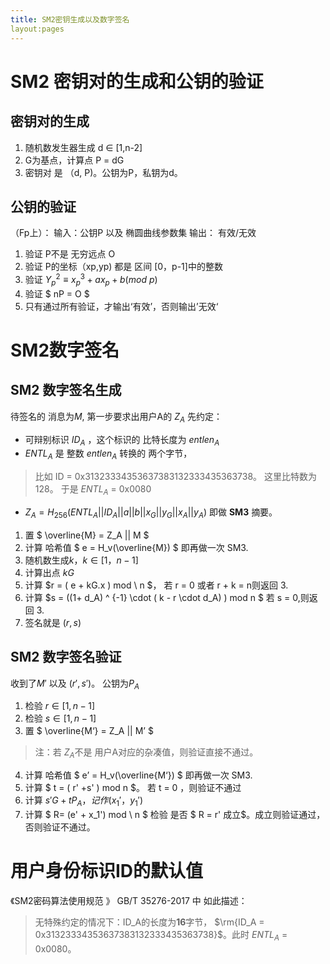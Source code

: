 ```yaml
---
title: SM2密钥生成以及数字签名
layout:pages
---
```


# SM2 密钥对的生成和公钥的验证
## 密钥对的生成
1. 随机数发生器生成 d ∈ [1,n-2]
2. G为基点，计算点 P = dG
3. 密钥对 是 （d, P)。公钥为P，私钥为d。

## 公钥的验证
（Fp上）：
输入：公钥P 以及 椭圆曲线参数集
输出： 有效/无效

1. 验证 P不是 无穷远点 O
2. 验证 P的坐标（xp,yp) 都是 区间 [0，p-1]中的整数
3. 验证 $Y_p^{2}  \equiv x_p^{3} + a x_p + b (mod \ p)$
4. 验证 $ nP = O $
5. 只有通过所有验证，才输出‘有效’，否则输出’无效‘

# SM2数字签名
## SM2 数字签名生成 
待签名的 消息为$M$,  第一步要求出用户A的 $Z_A$
先约定：
- 可辩别标识 $ID_A$ ，这个标识的 比特长度为 $entlen_A$
- $ENTL_A$ 是 整数  $entlen_A$  转换的 两个字节，
> 比如 ID = 0x31323334353637383132333435363738。 这里比特数为128。
于是 $ENTL_A$ = 0x0080


- $Z_A  = H_{256}(ENTL _A|| ID_A || a || b || x_G || y_G|| x_A || y_A )$ 即做 **SM3** 摘要。
1. 置 $ \overline{M} = Z_A || M $ 
2. 计算 哈希值 $ e = H_v(\overline{M}) $ 即再做一次 SM3.
3. 随机数生成$k，k ∈ [1，n-1]$
4. 计算出点 $kG$
5. 计算 $r = ( e + kG.x ) mod \ n $， 若 r = 0 或者 r + k = n则返回 3.
6. 计算  $s = ((1+ d_A) ^ {-1} \cdot  ( k - r \cdot d_A) ) mod n $ 若 s = 0,则返回 3.
7. 签名就是 $(r,s)$

## SM2 数字签名验证 
收到了$M'$ 以及 $(r',s')$。 公钥为$P_A$
1. 检验 $r ∈ [1,n-1]$
2. 检验 $s ∈ [1,n-1]$
3. 置  $ \overline{M‘} = Z_A || M’ $ 
> 注：若 $Z_A$不是 用户A对应的杂凑值，则验证直接不通过。
4. 计算 哈希值 $ e’ = H_v(\overline{M‘}) $ 即再做一次 SM3.
5. 计算 $ t = ( r' +s' ) mod n $。 若 t = 0 ，则验证不通过
6. 计算 $s'G  + t P_A，记作(x_1'，y_1')$
7. 计算 $ R= (e' + x_1') mod \ n $ 检验 是否 $ R = r' 成立$。成立则验证通过，否则验证不通过。

# 用户身份标识ID的默认值
《SM2密码算法使用规范 》 GB/T 35276-2017 中 如此描述：
> 无特殊约定的情况下：ID_A的长度为**16**字节，
$\rm{ID_A  = 0x31323334353637383132333435363738}$。此时 $ENTL_A$ = 0x0080。

